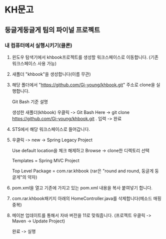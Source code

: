 # KH문고
둥글게둥글게 팀의 파이널 프로젝트
---
### 내 컴퓨터에서 실행시키기(클론)
1. 윈도우 탐색기에서 khbook프로젝트를 생성할 워크스페이스로 이동합니다. (기존 워크스페이스 사용 가능)

2. 새폴더 "khbook"을 생성합니다(이름 무관)

3. 해당 폴더에서 "https://github.com/Gi-young/khbook.git" 주소로 clone을 실행합니다.

    Git Bash 기준 설명
    
    생성한 새폴더(khbook) 우클릭 -> Git Bash Here -> git clone https://github.com/Gi-young/khbook.git . 입력 -> 완료

4. STS에서 해당 워크스페이스로 들어갑니다.

5. 우클릭 -> new -> Spring Legacy Project

    Use default location을 체크 해제하고 Browse -> clone한 디렉토리 선택
    
    Templates = Spring MVC Project
    
    Top Level Package = com.rar.khbook (rar은 "round and round, 둥글게 둥글게"의 약자)

6. pom.xml을 열고 기존에 가지고 있는 pom.xml 내용을 복사 붙여넣기 합니다.

7. com.rar.khbook패키지 아래의 HomeController.java를 삭제합니다(메소드 매핑 중복)

8. 메이븐 업데이트를 통해서 자바 버전을 11로 맞춰줍니다. (프로젝트 우클릭 -> Maven -> Update Project)

    완료 -> 실행
